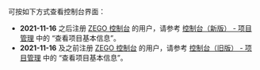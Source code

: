 <div class = 'mk-hint'>

可按如下方式查看控制台界面：
- **2021-11-16** 之后注册 [ZEGO 控制台](https://console.zego.im) 的用户，请参考 [控制台（新版） - 项目管理](12107#3)  中的 “查看项目基本信息”。
- **2021-11-16** 及之前注册 [ZEGO 控制台](https://console.zego.im) 的用户，请参考  [控制台（旧版） - 项目管理](1265#3)  中的 “查看项目基本信息”。
</div>



